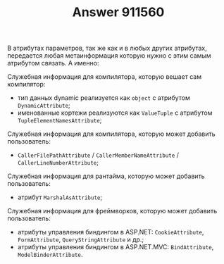 ﻿---
title: "Answer 911560"
se.owner.user_id: 178779
se.owner.display_name: "Pavel Mayorov"
se.owner.link: "https://ru.stackoverflow.com/users/178779/pavel-mayorov"
se.answer_id: 911560
se.question_id: 911535
se.post_type: answer
se.score: 6
se.is_accepted: False
---
<p>В атрибутах параметров, так же как и в любых других атрибутах, передается любая метаинформация которую нужно с этим самым атрибутом связать. А именно:</p>

<p>Служебная информация для компилятора, которую вешает сам компилятор:</p>

<ul>
<li>тип данных dynamic реализуется как <code>object</code> с атрибутом <code>DynamicAttribute</code>;</li>
<li>именованные кортежи реализуются как <code>ValueTuple</code> с атрибутом <code>TupleElementNamesAttribute</code>;</li>
</ul>

<p>Служебная информация для компилятора, которую может добавить пользователь: </p>

<ul>
<li><code>CallerFilePathAttribute</code> / <code>CallerMemberNameAttribute</code> / <code>CallerLineNumberAttribute</code>;</li>
</ul>

<p>Служебная информация для рантайма, которую может добавить пользователь: </p>

<ul>
<li>атрибут <code>MarshalAsAttribute</code>;</li>
</ul>

<p>Служебная информация для фреймворков, которую может добавить пользователь: </p>

<ul>
<li>атрибуты управления биндингом в ASP.NET: <code>CookieAttribute</code>, <code>FormAttribute</code>, <code>QueryStringAttribute</code> и др.;</li>
<li>атрибуты управления биндингом в ASP.NET.MVC: <code>BindAttribute</code>, <code>ModelBinderAttribute</code>.</li>
</ul>
